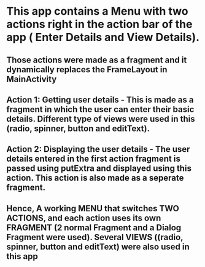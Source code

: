 # This app contains a Menu with two actions right in the action bar of the app ( Enter Details and View Details). 
## Those actions were made as a fragment and it dynamically replaces the FrameLayout in MainActivity
## Action 1: Getting user details - This is made as a fragment in which the user can enter their basic details. Different type of views were used in this (radio, spinner, button and editText).
## Action 2: Displaying the user details - The user details entered in the first action fragment is passed using putExtra and displayed using this action. This action is also made as a seperate fragment.

## Hence, A working MENU that switches TWO ACTIONS, and each action uses its own FRAGMENT (2 normal Fragment and a Dialog Fragment were used). Several VIEWS ((radio, spinner, button and editText) were also used in this app
